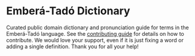 
# Emberá-Tadó Dictionary

Curated public domain dictionary and pronunciation guide for terms in the Emberá-Tadó language. See the [contributing guide](https://github.com/drumworkteam/term/blob/make/.github/contributing.md) for details on how to contribute. We would love your support, even if it is just fixing a word or adding a single definition. Thank you for all your help!